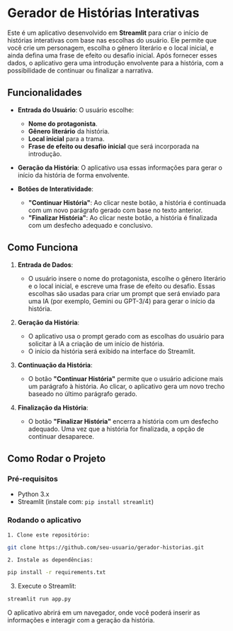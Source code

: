 # Gerador de Histórias Interativas

Este é um aplicativo desenvolvido em **Streamlit** para criar o início de histórias interativas com base nas escolhas do usuário. Ele permite que você crie um personagem, escolha o gênero literário e o local inicial, e ainda defina uma frase de efeito ou desafio inicial. Após fornecer esses dados, o aplicativo gera uma introdução envolvente para a história, com a possibilidade de continuar ou finalizar a narrativa.

## Funcionalidades

- **Entrada do Usuário**: O usuário escolhe:
  - **Nome do protagonista**.
  - **Gênero literário** da história.
  - **Local inicial** para a trama.
  - **Frase de efeito ou desafio inicial** que será incorporada na introdução.

- **Geração da História**: O aplicativo usa essas informações para gerar o início da história de forma envolvente.

- **Botões de Interatividade**:
  - **"Continuar História"**: Ao clicar neste botão, a história é continuada com um novo parágrafo gerado com base no texto anterior.
  - **"Finalizar História"**: Ao clicar neste botão, a história é finalizada com um desfecho adequado e conclusivo.

## Como Funciona

1. **Entrada de Dados**:
   - O usuário insere o nome do protagonista, escolhe o gênero literário e o local inicial, e escreve uma frase de efeito ou desafio. Essas escolhas são usadas para criar um prompt que será enviado para uma IA (por exemplo, Gemini ou GPT-3/4) para gerar o início da história.

2. **Geração da História**:
   - O aplicativo usa o prompt gerado com as escolhas do usuário para solicitar à IA a criação de um início de história.
   - O início da história será exibido na interface do Streamlit.

3. **Continuação da História**:
   - O botão **"Continuar História"** permite que o usuário adicione mais um parágrafo à história. Ao clicar, o aplicativo gera um novo trecho baseado no último parágrafo gerado.
   
4. **Finalização da História**:
   - O botão **"Finalizar História"** encerra a história com um desfecho adequado. Uma vez que a história for finalizada, a opção de continuar desaparece.

## Como Rodar o Projeto

### Pré-requisitos

- Python 3.x
- Streamlit (instale com: `pip install streamlit`)

### Rodando o aplicativo
    1. Clone este repositório:

```bash
git clone https://github.com/seu-usuario/gerador-historias.git
```
    2. Instale as dependências:

```bash
pip install -r requirements.txt
```
3. Execute o Streamlit:

```bash
streamlit run app.py
```

O aplicativo abrirá em um navegador, onde você poderá inserir as informações e interagir com a geração da história.
